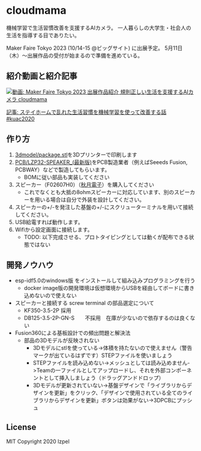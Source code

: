 # cloudmama

機械学習で生活習慣改善を支援するAIカメラ。
一人暮らしの大学生・社会人の生活を指導する目でありたい。

Maker Faire Tokyo 2023 (10/14-15 @ビッグサイト) に出展予定。
5月11日（木）～出展作品の受付が始まるので準備を進めている。

## 紹介動画と紹介記事

[<img src="https://user-images.githubusercontent.com/18492524/224830742-85b2bfa9-f57b-4fff-8b3a-713f0e16c1c2.png"/>動画: Maker Faire Tokyo 2023 出展作品紹介 規則正しい生活を支援するAIカメラ cloudmama](https://vimeo.com/803534490)

[記事: ステイホームで乱れた生活習慣を機械学習を使って改善する話 #kuac2020](https://qiita.com/lzpel/items/e25633684128cebec6b8)

## 作り方

1. [3dmodel/package.stl](./3dmodel/package.stl)を3Dプリンターで印刷します
2. [PCB/LZP32-SPEAKER_(最新版)](./PCB)をPCB製造業者（例えばSeeeds Fusion, PCBWAY）などで製造してもらいます。
    - BOMに従い部品も実装してください
3. スピーカー（F02607H0）（[秋月電子](https://akizukidenshi.com/catalog/g/gP-10366/)）を購入してください
    - これでなくとも大抵の8ohmスピーカーに対応しています、別のスピーカーを用いる場合は自分で外装を設計してください。
4. スピーカーの+/-を発注した基盤の+/-にスクリューターミナルを用いて接続してください。
6. USB給電すれば動作します。
7. Wifiから設定画面に接続します。
    - TODO: 以下完成させる、プロトタイピングとしては動くが配布できる状態ではない

## 開発ノウハウ

- esp-idf5.0のwindows版 をインストールして組み込みプログラミングを行う
  - docker image版の開発環境は仮想環境からUSBを経由してボードに書き込めないので使えない
- スピーカーと接続する screw terminal の部品選定について
  - KF350-3.5-2P  採用
  - DB125-3.5-2P-GN-S　　不採用　在庫が少ないので依存するのは良くない
- Fusion360による基板設計での頻出問題と解決法
  - 部品の3Dモデルが反映されない
    - 3Dモデルにstlを使っている->体積を持たないので使えません（警告マークが出ているはずです）STEPファイルを使いましょう
    - STEPファイルを読み込めない->メッシュとしては読み込めません->Teamの一ファイルとしてアップロードし、それを外部コンポーネントとして挿入しましょう（ドラッグアンドドロップ）
    - 3Dモデルが更新されていない->基盤デザインで「ライブラリからデザインを更新」をクリック、「デザインで使用されている全てのライブラリからデザインを更新」ボタンは効果がない->3DPCBにプッシュ

## License

MIT Copyright 2020 lzpel
